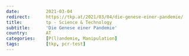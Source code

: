 ```yaml
---
date:          2021-03-04
redirect:      https://tkp.at/2021/03/04/die-genese-einer-pandemie/
title:         tp - Science & Technology
subtitle:      'Die Genese einer Pandemie'
country:       AT
categories:    [P(l)andemie, Manipulation]
tags:          [tkp, pcr-test]
---
```

